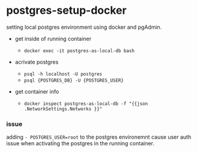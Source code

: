 # postgres-setup-docker

setting local postgres environment using docker and pgAdmin.



- get inside of running container
	- `docker exec -it postgres-as-local-db bash`

- acrivate postgres
	- `psql -h localhost -U postgres`
	- `psql {POSTGRES_DB} -U {POSTGRES_USER}`


- get container info
	- `docker inspect postgres-as-local-db -f "{{json .NetworkSettings.Networks }}"`



### issue
adding `- POSTGRES_USER=root` to the postgres environemnt cause user auth issue when activating the postgres in the running container.
